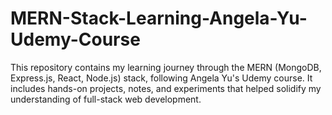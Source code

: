# MERN-Stack-Learning-Angela-Yu-Udemy-Course
This repository contains my learning journey through the MERN (MongoDB, Express.js, React, Node.js) stack, following Angela Yu's Udemy course. It includes hands-on projects, notes, and experiments that helped solidify my understanding of full-stack web development.
